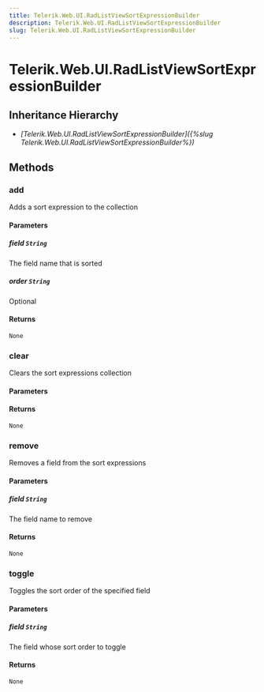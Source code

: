 ```yaml
---
title: Telerik.Web.UI.RadListViewSortExpressionBuilder
description: Telerik.Web.UI.RadListViewSortExpressionBuilder
slug: Telerik.Web.UI.RadListViewSortExpressionBuilder
---
```


# Telerik.Web.UI.RadListViewSortExpressionBuilder  

## Inheritance Hierarchy

* *[Telerik.Web.UI.RadListViewSortExpressionBuilder]({%slug Telerik.Web.UI.RadListViewSortExpressionBuilder%})*


## Methods

###  add

Adds a sort expression to the collection

#### Parameters

##### field `String`

The field name that is sorted

##### order `String`

Optional

#### Returns

`None` 

### clear

Clears the sort expressions collection

#### Parameters

#### Returns

`None` 

### remove

Removes a field from the sort expressions

#### Parameters

##### field `String`

The field name to remove

#### Returns

`None` 

### toggle

Toggles the sort order of the specified field

#### Parameters

##### field `String`

The field whose sort order to toggle

#### Returns

`None` 



